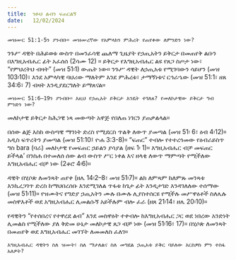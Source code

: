 ```yaml
---
title:  ንፁህ ልብን ፍጠርልኝ
date:   12/02/2024
---
```


`መዝሙር 51:1-5ን ያንብቡ። መዝሙረኛው የአምላክን ምሕረት የጠየቀው ለምንድን ነው?`

ንጉሥ ዳዊት በሕይወቱ ውስጥ በመንፈሳዊ ጨለማ ጊዜያት የኃጢአትን ይቅርታ በመጠየቅ ልቡን በእግዚአብሔር ፊት አፈሰሰ (2ሳሙ 12) ። ይቅርታ የእግዚአብሔር ልዩ የጸጋ ስጦታ ነው፣ ​“የምህረትህ ብዛት” (መዝ 51፡1) ውጤት ነው። ንጉሥ ዳዊት ለኃጢአቱ የሚገባውን ሳይሆን (መዝ 103፡10)፣ እንደ አምላካዊ ባህሪው ማለትም እንደ ምሕረቱ፣ ታማኝነቱና ርኅራኄው (መዝ 51:1፣ ዘጸ 34:6፣ 7) ብዛት እንዲያደርግለት ይማጸናል።

`መዝሙር 51:6–19ን ያንብቡ። እዚህ የኃጢአት ይቅርታ እንዴት ተገለጸ? የመለኮታዊው ይቅርታ ግብ ምንድን ነው?`

መለኮታዊ ይቅርታ ከሕጋዊ ነጻ መውጣት አዋጅ የበለጠ ነገርን ያጠቃልላል።

በሰው ልጅ እስከ ውስጣዊ ማንነት ድረስ የሚደርስ ጥልቅ ለውጥ ያመጣል (መዝ 51፡ 6፣ ዕብ 4፡12)። አዲስ ፍጥረትን ያመጣል (መዝ 51:10፤ ዮሐ 3:3-8)። “ፍጠር” ተብሎ የተተረጎመው የዕብራይስጥ ግስ bara (ባራ) መለኮታዊ የመፍጠር ኃይልን ያሳያል (ዘፍ 1፡ 1)። እግዚአብሔር ብቻ መፍጠር ይችላል’ በንስሐ በተመለሰ ሰው ልብ ውስጥ ሥር ነቀል እና ዘላቂ ለውጥ ማምጣት የሚችለው እግዚአብሔር ብቻ ነው (2ቆሮ 4፡6)።

ዳዊት በሂሶጵ ለመንጻት ጠየቀ (ዘሌ 14፡2–8፣ መዝ 51፡7)። ልክ ለምጻም ከለምጹ መንጻቱ እንኪረጋገጥ ድረስ ከማህበረሰቡ እንደሚገለል ጥፋቱ ከጌታ ፊት እንዲታገድ እንዳገለለው ተሰማው (መዝ 51፡11)። የዝሙትና የግድያ ኃጢአትን ሙሉ በሙሉ ሊያስተሰርዩ የሚችሉ መሥዋዕቶች ስለሌሉ መስዋእቶች ወደ አግዚአብሔር ሊመልሱኝ አይችሉም ብሎ ፈራ (ዘጸ 21፡14፣ ዘሌ 20፡10)።

የዳዊትን “የተሰበረና የተዋረደ ልብ” እንደ መስዋዕት ተቀብሎ ከእግዚአብሔር ጋር ወደ ነበረው አንድነት ሊመልስ የሚችለው ያለ ቅድመ ሁኔታ መለኮታዊ ጸጋ ብቻ ነው (መዝ 51፡16፣ 17)። በሂሶጵ ለመንጻት በመጠየቅ ወደ እግዚአብሔር መገኘት ለመመለስ ፈለገ።

`እግዚአብሔር ዳዊትን ስለ ዝሙት፣ ስለ ማታለልና ስለ መግደል ኃጢአቱ ይቅር ባይለው እርስዎስ ምን ተስፋ አለዎት?`